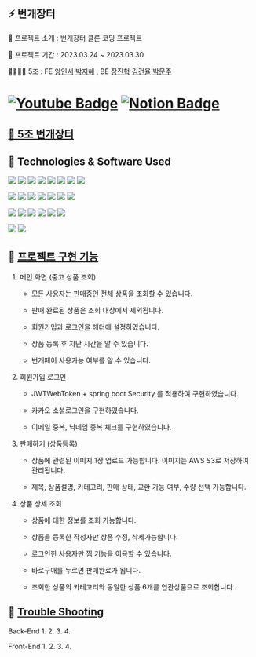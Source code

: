 ##   ⚡ 번개장터

📝 프로젝트 소개 : 번개장터 클론 코딩 프로젝트

📅 프로젝트 기간 : 2023.03.24 ~ 2023.03.30

👨‍👩‍👧‍👦  5조 : FE [양인서](https://github.com/1nxeo) [박지혜](https://github.com/wisdom1104) , BE [장진혁](https://github.com/jangjh45) [김건율](https://github.com/ChoonB) [박문주](https://github.com/parkmj4312)

# [![Youtube Badge](https://img.shields.io/badge/Youtube-ff0000?style=flat-round&logo=youtube&link=https://www.youtube.com/watch?v=F8oTl1pr3Sw)](https://www.youtube.com/watch?v=F8oTl1pr3Sw)   [![Notion Badge](https://img.shields.io/badge/Notion-000000.svg?&style=flat-round&logo=notion&link=https://1nxeo.notion.site/1nxeo/5-f98df340feb84a709bb63b666bd85a26)](https://1nxeo.notion.site/1nxeo/5-f98df340feb84a709bb63b666bd85a26)

## [💸 5조 번개장터 ](http://clone-thunder-market.s3-website.ap-northeast-2.amazonaws.com/)

## 🔧 Technologies & Software Used

<img src="https://img.shields.io/badge/Java-007396?style=flat-round&logo=OpenJDK&logoColor=white"/>  <img src="https://img.shields.io/badge/Spring-6DB33F?style=flat-round&logo=spring&logoColor=white"/>  <img src="https://img.shields.io/badge/SpringSecurity-6DB33F?style=flat-round&logo=SpringSecurity&logoColor=white"/>  <img src="https://img.shields.io/badge/SpringBoot-6DB33F?style=flat-round&logo=springboot&logoColor=white"/>  <img src="https://img.shields.io/badge/javascript-F7DF1E?style=flat-round&logo=javascript&logoColor=black">  <img src="https://img.shields.io/badge/React-61DAFB?style=flat-round&logo=react&logoColor=white"/>  <img src="https://img.shields.io/badge/Redux-764ABC?style=flat-round&logo=redux&logoColor=white"/>  <img src="https://img.shields.io/badge/Axios-5A29E4?style=flat-round&logo=axios&logoColor=white"/>


<img src="https://img.shields.io/badge/git-F05032?style=flat-round&logo=git&logoColor=white"/>  <img src="https://img.shields.io/badge/github-181717?style=flat-round&logo=github&logoColor=white"/> <img src="https://img.shields.io/badge/githubactions-2088FF?style=flat-round&logo=githubactions&logoColor=white"/>  <img src="https://img.shields.io/badge/JSON Web Token-000000?style=flat-round&logo=JSON Web Tokens&logoColor=white"/>  <img src="https://img.shields.io/badge/Gradle-02303A?style=flat-round&logo=Gradle&logoColor=white"/>  <img src="https://img.shields.io/badge/IntelliJIDEA-000000?style=flat-round&logo=IntelliJIDEA&logoColor=white"/>  <img src="https://img.shields.io/badge/Visual Studio Code-007ACC?style=flat&logo=Visual Studio Code&logoColor=white" />

<img src="https://img.shields.io/badge/AmazonS3-569A31?style=flat-round&logo=AmazonS3&logoColor=white"/>  <img src="https://img.shields.io/badge/AmazonEC2-FF9900?style=flat-round&logo=AmazonEC2&logoColor=white"/>  <img src="https://img.shields.io/badge/AmazonRDS-527FFF?style=flat-round&logo=AmazonRDS&logoColor=white"/>  <img src="https://img.shields.io/badge/MySQL-4479A1?style=flat-round&logo=MySQL&logoColor=white"/>  <img src="https://img.shields.io/badge/Ubuntu-E95420?style=flat-round&logo=Ubuntu&logoColor=white"/>  <img src="https://img.shields.io/badge/Postman-FF6C37?style=flat-round&logo=Postman&logoColor=white"/> 

 <img src="https://img.shields.io/badge/Notion-000000?style=flat-round&logo=Notion&logoColor=white"/> <img src="https://img.shields.io/badge/Slack-4A154B?style=flat-round&logo=slack&logoColor=white"/>

## 🔑 [프로젝트 구현 기능](http://clone-thunder-market.s3-website.ap-northeast-2.amazonaws.com/) 

1. 메인 화면 (중고 상품 조회) 
  
   * 모든 사용자는 판매중인 전체 상품을 조회할 수 있습니다.
   
   * 판매 완료된 상품은 조회 대상에서 제외됩니다.
 
   * 회원가입과 로그인을 헤더에 설정하였습니다.
   
   * 상품 등록 후 지난 시간을 알 수 있습니다.
   
   * 번개페이 사용가능 여부를 알 수 있습니다.

2. 회원가입 로그인 

   * JWTWebToken + spring boot Security 를 적용하여 구현하였습니다.
   
   * 카카오 소셜로그인을 구현하였습니다.
   
   * 이메일 중복, 닉네임 중복 체크를 구현하였습니다.

3. 판매하기 (상품등록)

   * 상품에 관련된 이미지 1장 업로드 가능합니다. 이미지는 AWS S3로 저장하여 관리됩니다.
    
   * 제목, 상품설명, 카테고리, 판매 상태, 교환 가능 여부, 수량 선택 가능합니다.

4. 상품 상세 조회

   * 상품에 대한 정보를 조회 가능합니다.
    
   * 상품을 등록한 작성자만 상품 수정, 삭제가능합니다.
    
   * 로그인한 사용자만 찜 기능을 이용할 수 있습니다.
    
   * 바로구매를 누르면 판매완료가 됩니다. 
    
   * 조회한 상품의 카테고리와 동일한 상품 6개를 연관상품으로 조회합니다.


## 🏀 [Trouble Shooting](https://1nxeo.notion.site/1nxeo/5-f98df340feb84a709bb63b666bd85a26)

   Back-End
   1. 
   2. 
   3. 
   4. 
  
   Front-End
  1. 
  2. 
  3.
  4. 

